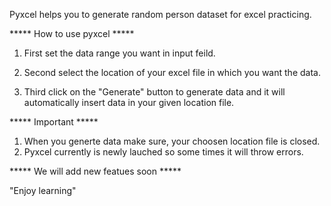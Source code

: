 Pyxcel helps you to generate random person dataset for excel practicing.

***** How to use pyxcel *****

1. First set the data range you want in input feild.

2. Second select the location of your excel file in which you want the data.

3. Third click on the "Generate" button to generate data and it will automatically insert data in your given location file.

***** Important *****

1. When you generte data make sure, your choosen location file is closed.
2. Pyxcel currently is newly lauched so some times it will throw errors.

***** We will add new featues soon *****

"Enjoy learning"
   
